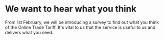 
# We want to hear what you think
From 1st February, we will be introducing a survey to find out what
you think of the Online Trade Tariff. It's vital to us that the service
is useful to us and delivers what you need.
